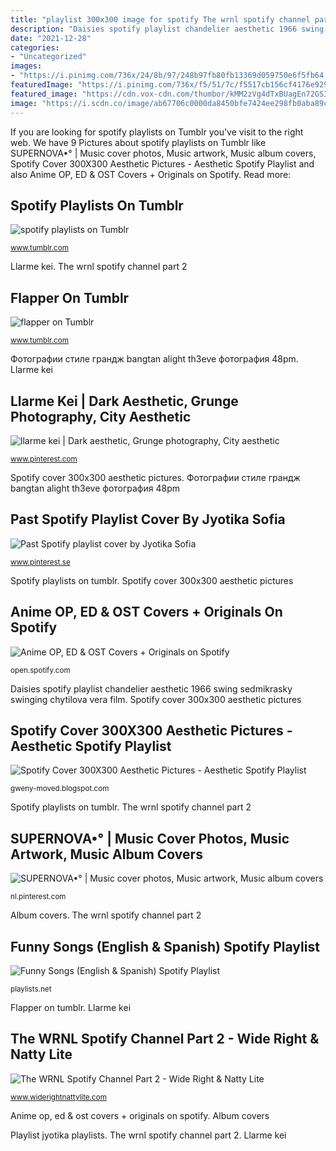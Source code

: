 ```yaml
---
title: "playlist 300x300 image for spotify The wrnl spotify channel part 2"
description: "Daisies spotify playlist chandelier aesthetic 1966 swing sedmikrasky swinging chytilova vera film"
date: "2021-12-28"
categories:
- "Uncategorized"
images:
- "https://i.pinimg.com/736x/24/8b/97/248b97fb80fb13369d059750e6f5fb64.jpg"
featuredImage: "https://i.pinimg.com/736x/f5/51/7c/f5517cb156cf4176e929137e3363c08d.jpg"
featured_image: "https://cdn.vox-cdn.com/thumbor/kMM2zVg4dTxBUagEn72GSIJCUrU=/0x0:3600x3600/1200x0/filters:focal(0x0:3600x3600):no_upscale()/cdn.vox-cdn.com/uploads/chorus_asset/file/7038553/spotifyAlbumArt_Victory.jpg"
image: "https://i.scdn.co/image/ab67706c0000da8450bfe7424ee298fb0aba89c3"
---
```


If you are looking for spotify playlists on Tumblr you've visit to the right web. We have 9 Pictures about spotify playlists on Tumblr like SUPERNOVA•° | Music cover photos, Music artwork, Music album covers, Spotify Cover 300X300 Aesthetic Pictures - Aesthetic Spotify Playlist and also Anime OP, ED &amp; OST Covers + Originals on Spotify. Read more:

## Spotify Playlists On Tumblr

![spotify playlists on Tumblr](https://68.media.tumblr.com/f590a15b2aeb6e2cc4fe541cb49dd37a/tumblr_nz6wd7fMYD1u1knfzo1_500.jpg "Album covers")

<small>www.tumblr.com</small>

Llarme kei. The wrnl spotify channel part 2

## Flapper On Tumblr

![flapper on Tumblr](https://68.media.tumblr.com/e67bf296cc33c0b1c8f9f30e23c4bc98/tumblr_o9t5769LjH1vsxmk7o1_500.jpg "Past spotify playlist cover by jyotika sofia")

<small>www.tumblr.com</small>

Фотографии стиле грандж bangtan alight th3eve фотография 48pm. Llarme kei

## Llarme Kei | Dark Aesthetic, Grunge Photography, City Aesthetic

![llarme kei | Dark aesthetic, Grunge photography, City aesthetic](https://i.pinimg.com/736x/24/8b/97/248b97fb80fb13369d059750e6f5fb64.jpg "Victory sweet spotify spongebob squarepants wrnl channel album")

<small>www.pinterest.com</small>

Spotify cover 300x300 aesthetic pictures. Фотографии стиле грандж bangtan alight th3eve фотография 48pm

## Past Spotify Playlist Cover By Jyotika Sofia

![Past Spotify playlist cover by Jyotika Sofia](https://i.pinimg.com/736x/e8/bc/bf/e8bcbf326222369d78e16b666e3bf4d7--spotify-playlist-playlists.jpg "The wrnl spotify channel part 2")

<small>www.pinterest.se</small>

Spotify playlists on tumblr. Spotify cover 300x300 aesthetic pictures

## Anime OP, ED &amp; OST Covers + Originals On Spotify

![Anime OP, ED &amp; OST Covers + Originals on Spotify](https://i.scdn.co/image/ab67706c0000da8450bfe7424ee298fb0aba89c3 "Victory sweet spotify spongebob squarepants wrnl channel album")

<small>open.spotify.com</small>

Daisies spotify playlist chandelier aesthetic 1966 swing sedmikrasky swinging chytilova vera film. Spotify cover 300x300 aesthetic pictures

## Spotify Cover 300X300 Aesthetic Pictures - Aesthetic Spotify Playlist

![Spotify Cover 300X300 Aesthetic Pictures - Aesthetic Spotify Playlist](https://lh5.googleusercontent.com/proxy/JPiwnKtY-e3H0w1wVOwmwCSZ7PI-auSyCKsjkhwXOGC69ULNvzW7OATJS7RFeREz0iK123GJMR40Qzrf=w1200-h630-p-k-no-nu "Llarme kei")

<small>gweny-moved.blogspot.com</small>

Spotify playlists on tumblr. The wrnl spotify channel part 2

## SUPERNOVA•° | Music Cover Photos, Music Artwork, Music Album Covers

![SUPERNOVA•° | Music cover photos, Music artwork, Music album covers](https://i.pinimg.com/736x/f5/51/7c/f5517cb156cf4176e929137e3363c08d.jpg "Past spotify playlist cover by jyotika sofia")

<small>nl.pinterest.com</small>

Album covers. The wrnl spotify channel part 2

## Funny Songs (English &amp; Spanish) Spotify Playlist

![Funny Songs (English &amp; Spanish) Spotify Playlist](https://cdn.playlists.net/images/playlists/image/medium/7ba14021fa510c66a2aacd1cf1ae3154.jpg "Llarme kei")

<small>playlists.net</small>

Flapper on tumblr. Llarme kei

## The WRNL Spotify Channel Part 2 - Wide Right &amp; Natty Lite

![The WRNL Spotify Channel Part 2 - Wide Right &amp; Natty Lite](https://cdn.vox-cdn.com/thumbor/kMM2zVg4dTxBUagEn72GSIJCUrU=/0x0:3600x3600/1200x0/filters:focal(0x0:3600x3600):no_upscale()/cdn.vox-cdn.com/uploads/chorus_asset/file/7038553/spotifyAlbumArt_Victory.jpg "Playlist jyotika playlists")

<small>www.widerightnattylite.com</small>

Anime op, ed &amp; ost covers + originals on spotify. Album covers

Playlist jyotika playlists. The wrnl spotify channel part 2. Llarme kei
